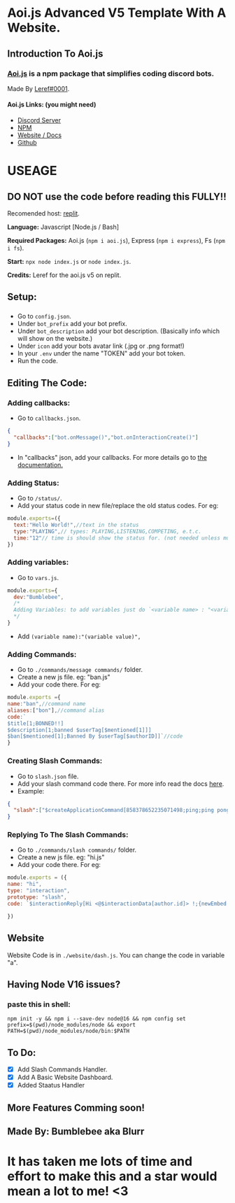 # Aoi.js Advanced V5 Template With A Website.
## Introduction To Aoi.js
### [Aoi.js](https://www.npmjs.com/package/aoi.js) is a npm package that simplifies coding discord bots. 

Made By [Leref#0001](https://discord.com/users/608358453580136499).


#### **Aoi.js Links:** (you might need)
- [Discord Server](https://discord.gg/9nPxvZT59D)
- [NPM](https://www.npmjs.com/package/aoi.js)
- [Website / Docs](https://aoi.js.org/)
- [Github](https://github.com/AkaruiDevelopment/aoi.js)

# **USEAGE**




## DO NOT use the code before reading this FULLY!!

Recomended host: [replit](https://replit.com).

**Language:** Javascript [Node.js / Bash]

**Required Packages:** Aoi.js (`npm i aoi.js`), Express (`npm i express`), Fs (`npm i fs`).

**Start:** `npx node index.js` or `node index.js`.


**Credits:** Leref for the aoi.js v5 on replit.


## Setup:
###
- Go to `config.json`. 
- Under `bot_prefix` add your bot prefix.
- Under `bot_description` add your bot description. (Basically info which will show on the website.)
- Under `icon` add your bots avatar link (.jpg or .png format!)
- In your `.env` under the name "TOKEN" add your bot token.
- Run the code.
## Editing The Code:
### Adding callbacks:
- Go to `callbacks.json`.
```json
{
  "callbacks":["bot.onMessage()","bot.onInteractionCreate()"]
}
```
- In "callbacks" json, add your callbacks. For more details go to [the documentation.](https://aoi.leref.ga/v/aoi.js-v5/callbacks)

### Adding Status:
- Go to `/status/`.
- Add your status code in new file/replace the old status codes. For eg:
```js
module.exports=({
  text:"Hello World!",//text in the status
  type:"PLAYING",// types: PLAYING,LISTENING,COMPETING, e.t.c.
  time:"12"// time is should show the status for. (not needed unless multiple statuses are being used.)
})
```

### Adding variables:
- Go to `vars.js`.
```js
module.exports={
  dev:"Bumblebee",
  /*
  Adding Variables: to add variables just do `<variable name> : "<variable value>",`
  */
}
```
- Add `(variable name):"(variable value)",`
### Adding Commands:
- Go to `./commands/message commands/` folder.
- Create a new js file. eg: "ban.js"
- Add your code there. For eg:
```js
module.exports ={
name:"ban",//command name
aliases:["bon"],//command alias
code:`
$title[1;BONNED!!]
$description[1;banned $userTag[$mentioned[1]]]
$ban[$mentioned[1];Banned By $userTag[$authorID]]`//code
}

```
### Creating Slash Commands:
- Go to `slash.json` file.
- Add your slash command code there. For more info read the docs [here](https://aoi.leref.ga/v/aoi.js-v5/guide/advanced-guides/slash-commands).
- Example:
```json
{
  "slash":["$createApplicationCommand[858378652235071498;ping;ping pong ding dong🏓;true]","$createApplicationCommand[858378652235071498;hi;Say hi!;true]"]
}
```
### Replying To The Slash Commands:
- Go to `./commands/slash commands/` folder.
- Create a new js file. eg: "hi.js"
- Add your code there. For eg:
```js
module.exports = ({
name: "hi",
type: "interaction",
prototype: "slash",
code: `$interactionReply[Hi <@$interactionData[author.id]> !;{newEmbed:{title:Hello!}{description:Hey man! Wassup?!}}]`

})

```

## Website
Website Code is in `./website/dash.js`.
You can change the code in variable "a".
## Having Node V16 issues? 
### paste this in shell:
```
npm init -y && npm i --save-dev node@16 && npm config set prefix=$(pwd)/node_modules/node && export PATH=$(pwd)/node_modules/node/bin:$PATH

```
## To Do:
- [X] Add Slash Commands Handler.
- [X] Add A Basic Website Dashboard.
- [X] Added Staatus Handler
## More Features Comming soon!
## Made By: Bumblebee aka Blurr
# It has taken me lots of time and effort to make this and a star would mean a lot to me! <3

